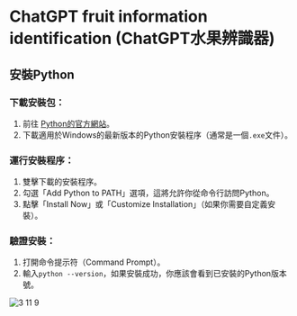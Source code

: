 # ChatGPT fruit information identification (ChatGPT水果辨識器)
## 安裝Python
### 下載安裝包：

1. 前往 [Python的官方網站](https://www.python.org/downloads/)。
2. 下載適用於Windows的最新版本的Python安裝程序（通常是一個`.exe`文件）。

### 運行安裝程序：

1. 雙擊下載的安裝程序。
2. 勾選「Add Python to PATH」選項，這將允許你從命令行訪問Python。
3. 點擊「Install Now」或「Customize Installation」（如果你需要自定義安裝）。

### 驗證安裝：

1. 打開命令提示符（Command Prompt）。
2. 輸入`python --version`，如果安裝成功，你應該會看到已安裝的Python版本號。

![3 11 9](https://github.com/CYH109002/google/assets/129057021/83d78bc8-00d8-48eb-bd3b-e6add6d6e0ef)

